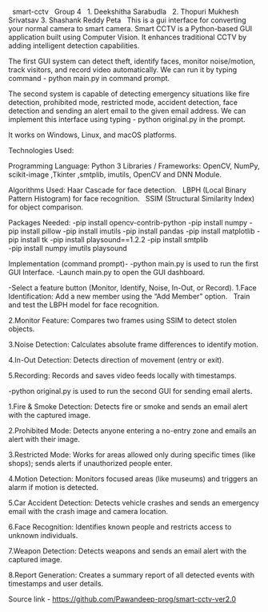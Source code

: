              smart-cctv
                                          Group 4
                                1. Deekshitha Sarabudla
                                2. Thopuri Mukhesh Srivatsav
                                3. Shashank Reddy Peta
 
This is a gui interface for converting your normal camera to smart camera. Smart CCTV is a Python-based GUI application built using Computer Vision. It enhances traditional CCTV by adding intelligent detection capabilities.

The first GUI system can detect theft, identify faces, monitor noise/motion, track visitors, and record video automatically. We can run it by typing  command  - python main.py in command prompt.

The second system is capable of detecting emergency situations like fire detection, prohibited mode, restricted mode, accident detection, face detection  and sending an alert email to the given email address. We can implement this interface using  typing - python original.py in the prompt.

It works on Windows, Linux, and macOS platforms.

Technologies Used:

Programming Language:        Python 3
Libraries / Frameworks:      OpenCV, NumPy, scikit-image ,Tkinter ,smtplib, imutils, OpenCV and DNN Module.

Algorithms Used: Haar Cascade for face detection.
                 LBPH (Local Binary Pattern Histogram) for face recognition.
                 SSIM (Structural Similarity Index) for object comparison.

Packages Needed:
-pip install opencv-contrib-python
-pip install numpy
-pip install pillow
-pip install imutils
-pip install pandas
-pip install matplotlib
-pip install tk
-pip install playsound==1.2.2
-pip install smtplib   
-pip install numpy imutils playsound

Implementation (command prompt)-
-python main.py  is used to run the first GUI Interface.
-Launch main.py to open the GUI dashboard.

-Select a feature button (Monitor, Identify, Noise, In-Out, or Record).
1.Face Identification:  Add a new member using the “Add Member” option.
                      Train and test the LBPH model for face recognition.

2.Monitor Feature:   Compares two frames using SSIM to detect stolen objects.

3.Noise Detection:   Calculates absolute frame differences to identify motion.

4.In-Out Detection:  Detects direction of movement (entry or exit).

5.Recording:         Records and saves video feeds locally with timestamps.


-python original.py is used to run the second GUI for sending email alerts.

1.Fire & Smoke Detection: Detects fire or smoke and sends an email alert with the captured image.

2.Prohibited Mode:        Detects anyone entering a no-entry zone and emails an alert with their image.

3.Restricted Mode:        Works for areas allowed only during specific times (like shops); sends alerts if unauthorized people enter.

4.Motion Detection:       Monitors focused areas (like museums) and triggers an alarm if motion is detected.

5.Car Accident Detection: Detects vehicle crashes and sends an emergency email with the crash image and camera location.

6.Face Recognition:       Identifies known people and restricts access to unknown individuals.

7.Weapon Detection:       Detects weapons and sends an email alert with the captured image.

8.Report Generation:      Creates a summary report of all detected events with timestamps and user details.



Source link - https://github.com/Pawandeep-prog/smart-cctv-ver2.0
